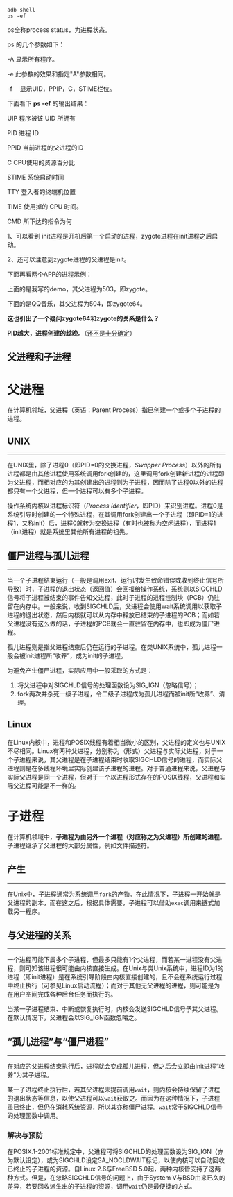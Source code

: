 ```
adb shell
ps -ef
```

ps全称process status，为进程状态。

ps 的几个参数如下：

-A	显示所有程序。

-e	此参数的效果和指定"A"参数相同。

-f 　显示UID，PPIP，C，STIME栏位。 



下面看下 **ps -ef** 的输出结果：



UIP	程序被该 UID 所拥有

PID	进程 ID 

PPID  当前进程的父进程的ID

C 	   CPU使用的资源百分比

STIME 系统启动时间

TTY 	登入者的终端机位置

TIME 	使用掉的 CPU 时间。

CMD 	所下达的指令为何





1、可以看到 init进程是开机后第一个启动的进程，zygote进程在init进程之后启动。

2、还可以注意到zygote进程的父进程是init。



下面再看两个APP的进程示例：



上面的是我写的demo，其父进程为503，即zygote。

下面的是QQ音乐，其父进程为504，即zygote64。

**这也引出了一个疑问zygote64和zygote的关系是什么？**



**PID越大，进程创建的越晚。**（<u>还不是十分确定</u>）



## 父进程和子进程

# 父进程

在计算机领域，父进程（英语：Parent Process）指已创建一个或多个子进程的进程。

## UNIX

------

在UNIX里，除了进程0（即PID=0的交换进程，*Swapper Process*）以外的所有进程都是由其他进程使用系统调用fork创建的，这里调用fork创建新进程的进程即为父进程，而相对应的为其创建出的进程则为子进程，因而除了进程0以外的进程都只有一个父进程，但一个进程可以有多个子进程。

操作系统内核以进程标识符（*Process Identifier*，即PID）来识别进程。进程0是系统引导时创建的一个特殊进程，在其调用fork创建出一个子进程（即PID=1的进程1，又称init）后，进程0就转为交换进程（有时也被称为空闲进程），而进程1（init进程）就是系统里其他所有进程的祖先。

## 僵尸进程与孤儿进程

------

当一个子进程结束运行（一般是调用exit、运行时发生致命错误或收到终止信号所导致）时，子进程的退出状态（返回值）会回报给操作系统，系统则以SIGCHLD信号将子进程被结束的事件告知父进程，此时子进程的进程控制块（PCB）仍驻留在内存中。一般来说，收到SIGCHLD后，父进程会使用wait系统调用以获取子进程的退出状态，然后内核就可以从内存中释放已结束的子进程的PCB；而如若父进程没有这么做的话，子进程的PCB就会一直驻留在内存中，也即成为僵尸进程。

孤儿进程则是指父进程结束后仍在运行的子进程。在类UNIX系统中，孤儿进程一般会被init进程所“收养”，成为init的子进程。

为避免产生僵尸进程，实际应用中一般采取的方式是：

1. 将父进程中对SIGCHLD信号的处理函数设为SIG_IGN（忽略信号）；
2. fork两次并杀死一级子进程，令二级子进程成为孤儿进程而被init所“收养”、清理。

## Linux

在Linux内核中，进程和POSIX线程有着相当微小的区别，父进程的定义也与UNIX不尽相同。Linux有两种父进程，分别称为（形式）父进程与实际父进程，对于一个子进程来说，其父进程是在子进程结束时收取SIGCHLD信号的进程，而实际父进程则是在多线程环境里实际创建该子进程的进程。对于普通进程来说，父进程与实际父进程是同一个进程，但对于一个以进程形式存在的POSIX线程，父进程和实际父进程可能是不一样的。

 

# 子进程

在计算机领域中，**子进程为由另外一个进程（对应称之为父进程）所创建的进程**。子进程继承了父进程的大部分属性，例如文件描述符。

## 产生

------

在Unix中，子进程通常为系统调用`fork`的产物。在此情况下，子进程一开始就是父进程的副本，而在这之后，根据具体需要，子进程可以借助`exec`调用来链式加载另一程序。

## 与父进程的关系

------

一个进程可能下属多个子进程，但最多只能有1个父进程，而若某一进程没有父进程，则可知该进程很可能由内核直接生成。在Unix与类Unix系统中，进程ID为1的进程（即init进程）是在系统引导阶段由内核直接创建的，且不会在系统运行过程中终止执行（可参见Linux启动流程）；而对于其他无父进程的进程，则可能是为在用户空间完成各种后台任务而执行的。

当某一子进程结束、中断或恢复执行时，内核会发送SIGCHLD信号予其父进程。在默认情况下，父进程会以SIG_IGN函数忽略之。

## “孤儿进程”与“僵尸进程”

------

在对应的父进程结束执行后，进程就会变成孤儿进程，但之后会立即由init进程“收养”为其子进程。

某一子进程终止执行后，若其父进程未提前调用`wait`，则内核会持续保留子进程的退出状态等信息，以使父进程可以`wait`获取之。而因为在这种情况下，子进程虽已终止，但仍在消耗系统资源，所以其亦称僵尸进程。`wait`常于SIGCHLD信号的处理函数中调用。

### 解决与预防

在POSIX.1-2001标准规定中，父进程可将SIGCHLD的处理函数设为SIG_IGN（亦为默认设定），或为SIGCHLD设定SA_NOCLDWAIT标记，以使内核可以自动回收已终止的子进程的资源。自Linux 2.6与FreeBSD 5.0起，两种内核皆支持了这两种方式。但是，在忽略SIGCHLD信号的问题上，由于System V与BSD由来已久的差异，若要回收派生出的子进程的资源，调用`wait`仍是最便捷的方式。

